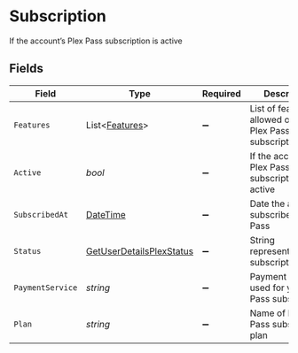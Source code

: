 # Subscription

If the account’s Plex Pass subscription is active


## Fields

| Field                                                                                 | Type                                                                                  | Required                                                                              | Description                                                                           | Example                                                                               |
| ------------------------------------------------------------------------------------- | ------------------------------------------------------------------------------------- | ------------------------------------------------------------------------------------- | ------------------------------------------------------------------------------------- | ------------------------------------------------------------------------------------- |
| `Features`                                                                            | List<[Features](../../Models/Requests/Features.md)>                                   | :heavy_minus_sign:                                                                    | List of features allowed on your Plex Pass subscription                               |                                                                                       |
| `Active`                                                                              | *bool*                                                                                | :heavy_minus_sign:                                                                    | If the account's Plex Pass subscription is active                                     | true                                                                                  |
| `SubscribedAt`                                                                        | [DateTime](https://learn.microsoft.com/en-us/dotnet/api/system.datetime?view=net-5.0) | :heavy_minus_sign:                                                                    | Date the account subscribed to Plex Pass                                              | 2021-04-12T18:21:12Z                                                                  |
| `Status`                                                                              | [GetUserDetailsPlexStatus](../../Models/Requests/GetUserDetailsPlexStatus.md)         | :heavy_minus_sign:                                                                    | String representation of subscriptionActive                                           | Inactive                                                                              |
| `PaymentService`                                                                      | *string*                                                                              | :heavy_minus_sign:                                                                    | Payment service used for your Plex Pass subscription                                  |                                                                                       |
| `Plan`                                                                                | *string*                                                                              | :heavy_minus_sign:                                                                    | Name of Plex Pass subscription plan                                                   |                                                                                       |